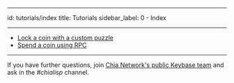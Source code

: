 
- - -
id: tutorials/index title: Tutorials sidebar_label: 0 - Index
- - -

* [Lock a coin with a custom puzzle](/docs/tutorials/custom_puzzle_lock)
* [Spend a coin using RPC](/docs/tutorials/coin_spend_rpc)

---

If you have further questions, join [Chia Network's public Keybase team](https://keybase.io/team/chia_network.public) and ask in the *#chialisp* channel.